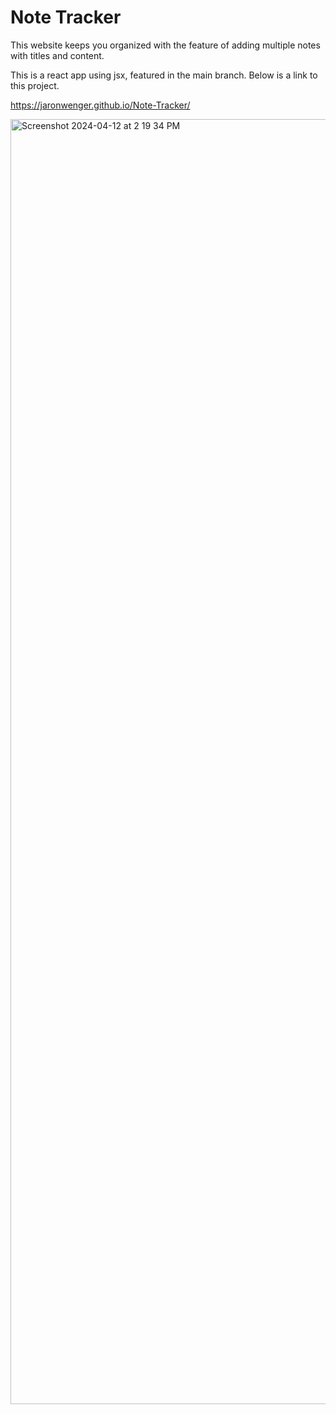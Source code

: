 # Note Tracker

This website keeps you organized with the feature of adding multiple notes with titles and content.

This is a react app using jsx, featured in the main branch.  Below is a link to this project.

https://jaronwenger.github.io/Note-Tracker/

<img width="2056" alt="Screenshot 2024-04-12 at 2 19 34 PM" src="https://github.com/JaronWenger/Note-Tracker/assets/147181586/3a3c9906-e27c-4142-97db-1afc795dc71b">
